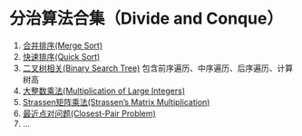 # 分治算法合集（Divide and Conque）

1. [合并排序(Merge Sort)](mergeSort.cpp)
2. [快速排序(Quick Sort)](quickSort.cpp)
3. [二叉树相关(Binary Search Tree)](bstTree.cpp)
	包含前序遍历、中序遍历、后序遍历、计算树高
4. [大整数乘法(Multiplication of Large Integers)](recursive_miltiply.cpp)
5. [Strassen矩阵乘法(Strassen’s Matrix Multiplication)](strassenMatrix.cpp)
6. [最近点对问题(Closest-Pair Problem)](efficientCloserPair.cpp)
7. ...